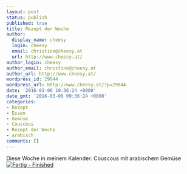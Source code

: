 ```yaml
---
layout: post
status: publish
published: true
title: Rezept der Woche
author:
  display_name: cheesy
  login: cheesy
  email: christine@cheesy.at
  url: http://www.cheesy.at/
author_login: cheesy
author_email: christine@cheesy.at
author_url: http://www.cheesy.at/
wordpress_id: 29044
wordpress_url: http://www.cheesy.at/?p=29044
date: '2016-03-06 10:36:24 +0000'
date_gmt: '2016-03-06 09:36:24 +0000'
categories:
- Rezept
- Essen
- Gemüse
- Couscous
- Rezept der Woche
- arabisch
comments: []
---
```

Diese Woche in meinem Kalender: Couscous mit arabischem Gemüse
[![Fertig - Finished](http://www.cheesy.at/wp-content/uploads/2-Fertig.jpg)](http://www.cheesy.at/rezepte/hauptspeisen/gemuse/couscous-mit-arabischem-gemuese/)
